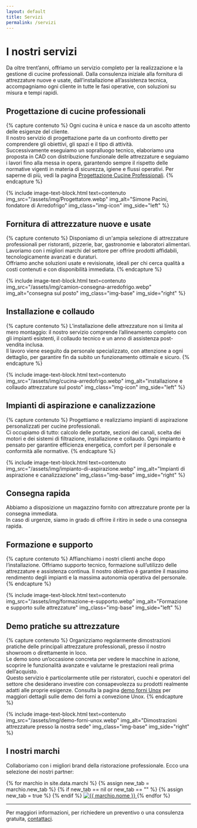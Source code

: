 ```yaml
---
layout: default
title: Servizi
permalink: /servizi
---
```


# I nostri servizi

Da oltre trent’anni, offriamo un servizio completo per la realizzazione e la gestione di cucine professionali. Dalla consulenza iniziale alla fornitura di attrezzature nuove e usate, dall’installazione all’assistenza tecnica, accompagniamo ogni cliente in tutte le fasi operative, con soluzioni su misura e tempi rapidi.

## Progettazione di cucine professionali

{% capture contenuto %}
Ogni cucina è unica e nasce da un ascolto attento delle esigenze del cliente.  
Il nostro servizio di progettazione parte da un confronto diretto per comprendere gli obiettivi, gli spazi e il tipo di attività.  
Successivamente eseguiamo un sopralluogo tecnico, elaboriamo una proposta in CAD con distribuzione funzionale delle attrezzature e seguiamo i lavori fino alla messa in opera, garantendo sempre il rispetto delle normative vigenti in materia di sicurezza, igiene e flussi operativi. 
Per saperne di più, vedi la pagina [Progettazione Cucine Professionali](/progettazione-cucine-professionali).
{% endcapture %}

{% include image-text-block.html 
   text=contenuto
   img_src="/assets/img/Progettatore.webp" 
   img_alt="Simone Pacini, fondatore di Arredofrigo" 
   img_class="img-icon"
   img_side="left"
%}

## Fornitura di attrezzature nuove e usate

{% capture contenuto %}
Disponiamo di un'ampia selezione di attrezzature professionali per ristoranti, pizzerie, bar, gastronomie e laboratori alimentari.  
Lavoriamo con i migliori marchi del settore per offrire prodotti affidabili, tecnologicamente avanzati e duraturi.  
Offriamo anche soluzioni usate e revisionate, ideali per chi cerca qualità a costi contenuti e con disponibilità immediata.
{% endcapture %}

{% include image-text-block.html 
   text=contenuto
   img_src="/assets/img/camion-consegna-arredofrigo.webp" 
   img_alt="consegna sul posto" 
   img_class="img-base"
   img_side="right"
%}

## Installazione e collaudo

{% capture contenuto %}
L’installazione delle attrezzature non si limita al mero montaggio: il nostro servizio comprende l’allineamento completo con gli impianti esistenti, il collaudo tecnico e un anno di assistenza post-vendita inclusa.  
Il lavoro viene eseguito da personale specializzato, con attenzione a ogni dettaglio, per garantire fin da subito un funzionamento ottimale e sicuro.
{% endcapture %}

{% include image-text-block.html 
   text=contenuto
   img_src="/assets/img/cucina-arredofrigo.webp" 
   img_alt="installazione e collaudo attrezzature sul posto" 
   img_class="img-icon"
   img_side="left"
%}

## Impianti di aspirazione e canalizzazione
{% capture contenuto %}
Progettiamo e realizziamo impianti di aspirazione personalizzati per cucine professionali.  
Ci occupiamo di tutto: calcolo delle portate, sezioni dei canali, scelta dei motori e dei sistemi di filtrazione, installazione e collaudo. Ogni impianto è pensato per garantire efficienza energetica, comfort per il personale e conformità alle normative.
{% endcapture %}

{% include image-text-block.html 
   text=contenuto
   img_src="/assets/img/impianto-di-aspirazione.webp" 
   img_alt="Impianti di aspirazione e canalizzazione" 
   img_class="img-base"
   img_side="right"
%}

## Consegna rapida

Abbiamo a disposizione un magazzino fornito con attrezzature pronte per la consegna immediata.  
In caso di urgenze, siamo in grado di offrire il ritiro in sede o una consegna rapida.

## Formazione e supporto
{% capture contenuto %}
Affianchiamo i nostri clienti anche dopo l’installazione. Offriamo supporto tecnico, formazione sull’utilizzo delle attrezzature e assistenza continua. Il nostro obiettivo è garantire il massimo rendimento degli impianti e la massima autonomia operativa del personale.
{% endcapture %}

{% include image-text-block.html 
   text=contenuto
   img_src="/assets/img/formazione-e-supporto.webp" 
   img_alt="Formazione e supporto sulle attrezzature" 
   img_class="img-base"
   img_side="left"
%}

## Demo pratiche su attrezzature
{% capture contenuto %}
Organizziamo regolarmente dimostrazioni pratiche delle principali attrezzature professionali, presso il nostro showroom o direttamente in loco.  
Le demo sono un’occasione concreta per vedere le macchine in azione, scoprire le funzionalità avanzate e valutarne le prestazioni reali prima dell’acquisto.  
Questo servizio è particolarmente utile per ristoratori, cuochi e operatori del settore che desiderano investire con consapevolezza su prodotti realmente adatti alle proprie esigenze. Consulta la pagina [demo forni Unox](/demo-forni-unox) per maggiori dettagli sulle demo dei forni a convezione Unox.
{% endcapture %}

{% include image-text-block.html 
   text=contenuto
   img_src="/assets/img/demo-forni-unox.webp" 
   img_alt="Dimostrazioni attrezzature presso la nostra sede" 
   img_class="img-base"
   img_side="right"
%}

## I nostri marchi

Collaboriamo con i migliori brand della ristorazione professionale. Ecco una selezione dei nostri partner:

<div class="grid-marchi">
{% for marchio in site.data.marchi %}
  {% assign new_tab = marchio.new_tab %}
  {% if new_tab == nil or new_tab == "" %}
    {% assign new_tab = true %}
  {% endif %}
    <a href="{{ marchio.url }}" {% if new_tab %}target="_blank"{% endif %} class="marchio">
    <img src="/assets/img/loghi-fornitori/{{ marchio.logo }}" alt="{{ marchio.nome }}">
  </a>
{% endfor %}
</div>

---

Per maggiori informazioni, per richiedere un preventivo o una consulenza gratuita, [contattaci](/contatti/).
